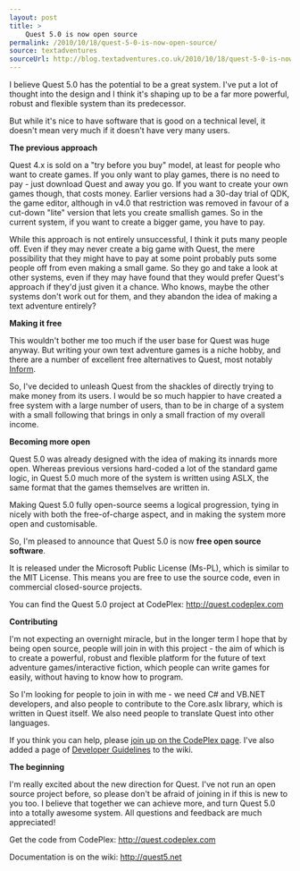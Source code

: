 ```yaml
---
layout: post
title: >
    Quest 5.0 is now open source
permalink: /2010/10/18/quest-5-0-is-now-open-source/
source: textadventures
sourceUrl: http://blog.textadventures.co.uk/2010/10/18/quest-5-0-is-now-open-source/
---
```

I believe Quest 5.0 has the potential to be a great system. I've put a lot of thought into the design and I think it's shaping up to be a far more powerful, robust and flexible system than its predecessor.

But while it's nice to have software that is good on a technical level, it doesn't mean very much if it doesn't have very many users.

<strong>The previous approach</strong>

Quest 4.x is sold on a "try before you buy" model, at least for people who want to create games. If you only want to play games, there is no need to pay - just download Quest and away you go. If you want to create your own games though, that costs money. Earlier versions had a 30-day trial of QDK, the game editor, although in v4.0 that restriction was removed in favour of a cut-down "lite" version that lets you create smallish games. So in the current system, if you want to create a bigger game, you have to pay.

While this approach is not entirely unsuccessful, I think it puts many people off. Even if they may never create a big game with Quest, the mere possibility that they might have to pay at some point probably puts some people off from even making a small game. So they go and take a look at other systems, even if they may have found that they would prefer Quest's approach if they'd just given it a chance. Who knows, maybe the other systems don't work out for them, and they abandon the idea of making a text adventure entirely?

<strong>Making it free</strong>

This wouldn't bother me too much if the user base for Quest was huge anyway. But writing your own text adventure games is a niche hobby, and there are a number of excellent free alternatives to Quest, most notably <a href="http://inform7.com/">Inform</a>.

So, I've decided to unleash Quest from the shackles of directly trying to make money from its users. I would be so much happier to have created a free system with a large number of users, than to be in charge of a system with a small following that brings in only a small fraction of my overall income.

<strong>Becoming more open</strong>

Quest 5.0 was already designed with the idea of making its innards more open. Whereas previous versions hard-coded a lot of the standard game logic, in Quest 5.0 much more of the system is written using ASLX, the same format that the games themselves are written in.

Making Quest 5.0 fully open-source seems a logical progression, tying in nicely with both the free-of-charge aspect, and in making the system more open and customisable.

So, I'm pleased to announce that Quest 5.0 is now <strong>free open source software</strong>.

It is released under the Microsoft Public License (Ms-PL), which is similar to the MIT License. This means you are free to use the source code, even in commercial closed-source projects.

You can find the Quest 5.0 project at CodePlex: <a href="http://quest.codeplex.com">http://quest.codeplex.com</a>

<strong>Contributing</strong>

I'm not expecting an overnight miracle, but in the longer term I hope that by being open source, people will join in with this project - the aim of which is to create a powerful, robust and flexible platform for the future of text adventure games/interactive fiction, which people can write games for easily, without having to know how to program.

So I'm looking for people to join in with me - we need C# and VB.NET developers, and also people to contribute to the Core.aslx library, which is written in Quest itself. We also need people to translate Quest into other languages.

If you think you can help, please <a href="http://quest.codeplex.com/">join up on the CodePlex page</a>. I've also added a page of <a href="http://quest5.net/index.php?title=Developers">Developer Guidelines</a> to the wiki.

<strong>The beginning</strong>

I'm really excited about the new direction for Quest. I've not run an open source project before, so please don't be afraid of joining in if this is new to you too. I believe that together we can achieve more, and turn Quest 5.0 into a totally awesome system. All questions and feedback are much appreciated!

Get the code from CodePlex: <a href="http://quest.codeplex.com">http://quest.codeplex.com</a>

Documentation is on the wiki: <a href="http://quest5.net">http://quest5.net</a>